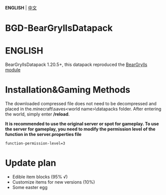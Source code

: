 **ENGLISH** | [中文](https://github.com/Hikal007/BGD-BearGryllsDatapack/blob/main/README_CN.md)

# BGD-BearGryllsDatapack
# ENGLISH
BearGryllsDatapack 1.20.5+, this datapack reproduced the [BearGrylls module](https://www.mcmod.cn/class/158.html)

# Installation&Gaming Methods
The downloaded compressed file does not need to be decompressed and placed in the.minecraft\saves\<world name>\datapacks folder. After entering the world, simply enter **/reload**.

**It is recommended to use the original server or spot for gameplay. To use the server for gameplay, you need to modify the permission level of the function in the server.properties file**

    function-permission-level=3

# Update plan
- Edible item blocks (95% √)
- Customize items for new versions (10%)
- Some easter egg
